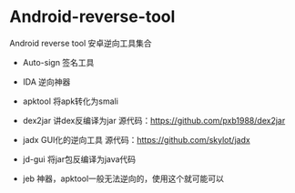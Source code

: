 # Android-reverse-tool
Android reverse tool
安卓逆向工具集合

* Auto-sign
签名工具

* IDA
逆向神器

* apktool
将apk转化为smali

* dex2jar
讲dex反编译为jar
源代码：https://github.com/pxb1988/dex2jar

* jadx
GUI化的逆向工具
源代码：https://github.com/skylot/jadx

* jd-gui
将jar包反编译为java代码

* jeb
神器，apktool一般无法逆向的，使用这个就可能可以

